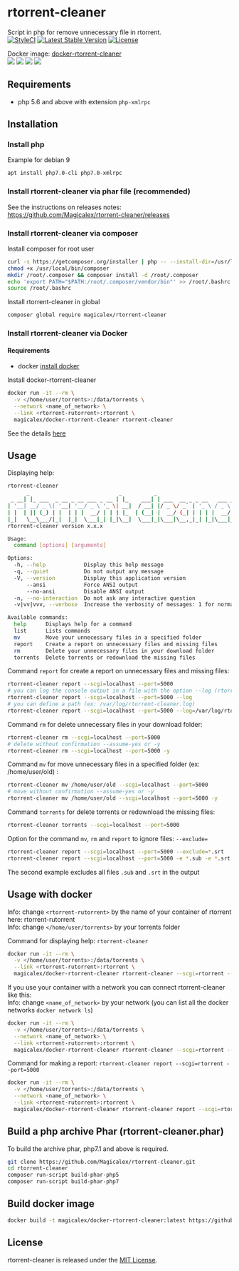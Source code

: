 # rtorrent-cleaner

Script in php for remove unnecessary file in rtorrent.  
[![StyleCI](https://github.styleci.io/repos/158750704/shield?branch=master)](https://github.styleci.io/repos/158750704)
[![Latest Stable Version](https://poser.pugx.org/magicalex/rtorrent-cleaner/v/stable)](https://packagist.org/packages/magicalex/rtorrent-cleaner)
[![License](https://poser.pugx.org/magicalex/rtorrent-cleaner/license)](https://packagist.org/packages/magicalex/rtorrent-cleaner)

Docker image: [docker-rtorrent-cleaner](https://hub.docker.com/r/magicalex/docker-rtorrent-cleaner)  
[![](https://images.microbadger.com/badges/image/magicalex/docker-rtorrent-cleaner.svg)](https://hub.docker.com/repository/docker/magicalex/docker-rtorrent-cleaner)
[![](https://img.shields.io/docker/automated/magicalex/docker-rtorrent-cleaner.svg)](https://hub.docker.com/r/magicalex/docker-rtorrent-cleaner/builds)
[![](https://img.shields.io/docker/pulls/magicalex/docker-rtorrent-cleaner.svg)](https://hub.docker.com/r/magicalex/docker-rtorrent-cleaner)
[![](https://img.shields.io/docker/stars/magicalex/docker-rtorrent-cleaner.svg)](https://hub.docker.com/r/magicalex/docker-rtorrent-cleaner)

## Requirements

- php 5.6 and above with extension `php-xmlrpc`

## Installation

### Install php

Example for debian 9
```sh
apt install php7.0-cli php7.0-xmlrpc
```

### Install rtorrent-cleaner via phar file (recommended)

See the instructions on releases notes: https://github.com/Magicalex/rtorrent-cleaner/releases

### Install rtorrent-cleaner via composer

Install composer for root user
```sh
curl -s https://getcomposer.org/installer | php -- --install-dir=/usr/local/bin --filename=composer
chmod +x /usr/local/bin/composer
mkdir /root/.composer && composer install -d /root/.composer
echo 'export PATH="$PATH:/root/.composer/vendor/bin"' >> /root/.bashrc
source /root/.bashrc
```

Install rtorrent-cleaner in global
```sh
composer global require magicalex/rtorrent-cleaner
```

### Install rtorrent-cleaner via Docker

#### Requirements

- docker [install docker](https://docs.docker.com/install/)

Install docker-rtorrent-cleaner

```sh
docker run -it --rm \
  -v </home/user/torrents>:/data/torrents \
  --network <name_of_network> \
  --link <rtorrent-rutorrent>:rtorrent \
  magicalex/docker-rtorrent-cleaner rtorrent-cleaner
```

See the details [here](https://github.com/Magicalex/rtorrent-cleaner#usage-with-docker)

## Usage

Displaying help:
```sh
rtorrent-cleaner
      _                            _          _
 _ __| |_ ___  _ __ _ __ ___ _ __ | |_    ___| | ___  __ _ _ __   ___ _ __
| '__| __/ _ \| '__| '__/ _ \ '_ \| __|  / __| |/ _ \/ _` | '_ \ / _ \ '__|
| |  | || (_) | |  | | |  __/ | | | |_  | (__| |  __/ (_| | | | |  __/ |
|_|   \__\___/|_|  |_|  \___|_| |_|\__|  \___|_|\___|\__,_|_| |_|\___|_|
rtorrent-cleaner version x.x.x

Usage:
  command [options] [arguments]

Options:
  -h, --help            Display this help message
  -q, --quiet           Do not output any message
  -V, --version         Display this application version
      --ansi            Force ANSI output
      --no-ansi         Disable ANSI output
  -n, --no-interaction  Do not ask any interactive question
  -v|vv|vvv, --verbose  Increase the verbosity of messages: 1 for normal output, 2 for more verbose output and 3 for debug

Available commands:
  help      Displays help for a command
  list      Lists commands
  mv        Move your unnecessary files in a specified folder
  report    Create a report on unnecessary files and missing files
  rm        Delete your unnecessary files in your download folder
  torrents  Delete torrents or redownload the missing files
```

Command `report` for create a report on unnecessary files and missing files:
```sh
rtorrent-cleaner report --scgi=localhost --port=5000
# you can log the console output in a file with the option --log (rtorrent-cleaner.log)
rtorrent-cleaner report --scgi=localhost --port=5000 --log
# you can define a path (ex: /var/log/rtorrent-cleaner.log)
rtorrent-cleaner report --scgi=localhost --port=5000 --log=/var/log/rtorrent-cleaner.log
```

Command `rm` for delete unnecessary files in your download folder:
```sh
rtorrent-cleaner rm --scgi=localhost --port=5000
# delete without confirmation --assume-yes or -y
rtorrent-cleaner rm --scgi=localhost --port=5000 -y
```

Command `mv` for move unnecessary files in a specified folder (ex: /home/user/old) :
```sh
rtorrent-cleaner mv /home/user/old --scgi=localhost --port=5000
# move without confirmation --assume-yes or -y
rtorrent-cleaner mv /home/user/old --scgi=localhost --port=5000 -y
```

Command `torrents` for delete torrents or redownload the missing files:
```sh
rtorrent-cleaner torrents --scgi=localhost --port=5000
```

Option for the command `mv`, `rm` and `report` to ignore files: `--exclude=`
```sh
rtorrent-cleaner report --scgi=localhost --port=5000 --exclude=*.srt
rtorrent-cleaner report --scgi=localhost --port=5000 -e *.sub -e *.srt
```
The second example excludes all files `.sub` and `.srt` in the output

## Usage with docker

Info: change `<rtorrent-rutorrent>` by the name of your container of rtorrent here: rtorrent-rutorrent  
Info: change `</home/user/torrents>` by your torrents folder

Command for displaying help: `rtorrent-cleaner`
```sh
docker run -it --rm \
  -v </home/user/torrents>:/data/torrents \
  --link <rtorrent-rutorrent>:rtorrent \
  magicalex/docker-rtorrent-cleaner rtorrent-cleaner --scgi=rtorrent --port=5000
```

If you use your container with a network you can connect rtorrent-cleaner like this:  
Info: change `<name_of_network>` by your network (you can list all the docker networks `docker network ls`)
```sh
docker run -it --rm \
  -v </home/user/torrents>:/data/torrents \
  --network <name_of_network> \
  --link <rtorrent-rutorrent>:rtorrent \
  magicalex/docker-rtorrent-cleaner rtorrent-cleaner --scgi=rtorrent --port=5000
```

Command for making a report: `rtorrent-cleaner report --scgi=rtorrent --port=5000`
```sh
docker run -it --rm \
  -v </home/user/torrents>:/data/torrents \
  --network <name_of_network> \
  --link <rtorrent-rutorrent>:rtorrent \
  magicalex/docker-rtorrent-cleaner rtorrent-cleaner report --scgi=rtorrent --port=5000
```

## Build a php archive Phar (rtorrent-cleaner.phar)

To build the archive phar, php7.1 and above is required.
```sh
git clone https://github.com/Magicalex/rtorrent-cleaner.git
cd rtorrent-cleaner
composer run-script build-phar-php5
composer run-script build-phar-php7
```

## Build docker image

```sh
docker build -t magicalex/docker-rtorrent-cleaner:latest https://github.com/Magicalex/rtorrent-cleaner.git#master:docker-rtorrent-cleaner
```

## License

rtorrent-cleaner is released under the [MIT License](https://github.com/Magicalex/rtorrent-cleaner/blob/master/LICENSE).
